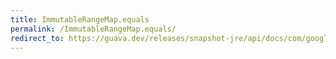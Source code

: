 ```yaml
---
title: ImmutableRangeMap.equals
permalink: /ImmutableRangeMap.equals/
redirect_to: https://guava.dev/releases/snapshot-jre/api/docs/com/google/common/collect/ImmutableRangeMap.html#equals-java.lang.Object-
---
```

